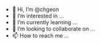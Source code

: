 - 👋 Hi, I’m @chgeon
- 👀 I’m interested in ...
- 🌱 I’m currently learning ...
- 💞️ I’m looking to collaborate on ...
- 📫 How to reach me ...

<!---
chgeon/chgeon is a ✨ special ✨ repository because its `README.md` (this file) appears on your GitHub profile.
You can click the Preview link to take a look at your changes.
--->
